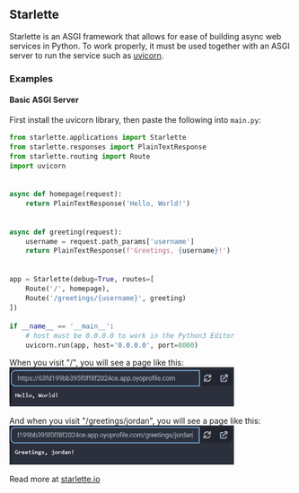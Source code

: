## Starlette

Starlette is an ASGI framework that allows for ease of building async web services
in Python. To work properly, it must be used together with an ASGI server to run
the service such as <a href="/extralibs/uvicorn/">uvicorn</a>.

### Examples

#### Basic ASGI Server

First install the uvicorn library, then paste the following into `main.py`:
```python
from starlette.applications import Starlette
from starlette.responses import PlainTextResponse
from starlette.routing import Route
import uvicorn


async def homepage(request):
    return PlainTextResponse('Hello, World!')


async def greeting(request):
    username = request.path_params['username']
    return PlainTextResponse(f'Greetings, {username}!')


app = Starlette(debug=True, routes=[
    Route('/', homepage),
    Route('/greetings/{username}', greeting)
])

if __name__ == '__main__':
    # host must be 0.0.0.0 to work in the Python3 Editor
    uvicorn.run(app, host='0.0.0.0', port=8000)
```

When you visit "/", you will see a page like this:
<img src="../../assets/img/starlette-greetings-index.png" width="400px">

And when you visit "/greetings/jordan", you will see a page like this:
<img src="../../assets/img/starlette-greetings-jordan.png" width="400px"/>

Read more at <a href="https://www.starlette.io/">starlette.io</a>